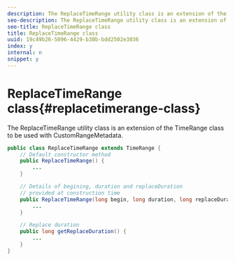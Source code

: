 ```yaml
---
description: The ReplaceTimeRange utility class is an extension of the TimeRange class to be used with CustomRangeMetadata.
seo-description: The ReplaceTimeRange utility class is an extension of the TimeRange class to be used with CustomRangeMetadata.
seo-title: ReplaceTimeRange class
title: ReplaceTimeRange class
uuid: 19c49b26-5096-4429-b30b-bdd2502e3036
index: y
internal: n
snippet: y
---
```


# ReplaceTimeRange class{#replacetimerange-class}

The ReplaceTimeRange utility class is an extension of the TimeRange class to be used with CustomRangeMetadata.

```java
public class ReplaceTimeRange extends TimeRange {
    // Default constructor method
    public ReplaceTimeRange() { 
        ... 
    }

    // Details of begining, duration and replaceDuration 
    // provided at construction time 
    public ReplaceTimeRange(long begin, long duration, long replaceDuration) { 
        ... 
    }

    // Replace duration
    public long getReplaceDuration() { 
        ... 
    }
}

```

